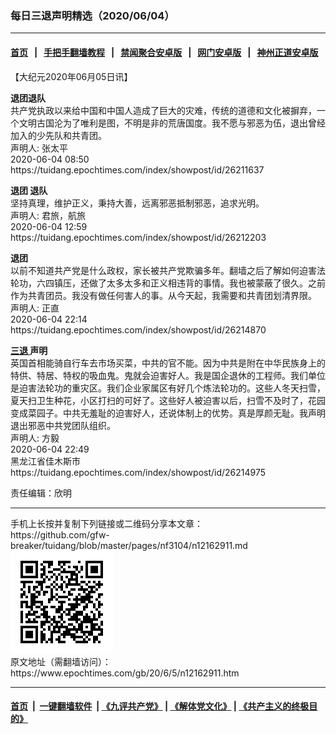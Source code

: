 ### 每日三退声明精选（2020/06/04）
------------------------

#### [首页](https://github.com/gfw-breaker/banned-news1/blob/master/README.md) &nbsp;&nbsp;|&nbsp;&nbsp; [手把手翻墙教程](https://github.com/gfw-breaker/guides/wiki) &nbsp;&nbsp;|&nbsp;&nbsp; [禁闻聚合安卓版](https://github.com/gfw-breaker/bn-android) &nbsp;&nbsp;|&nbsp;&nbsp; [网门安卓版](https://github.com/oGate2/oGate) &nbsp;&nbsp;|&nbsp;&nbsp; [神州正道安卓版](https://github.com/SzzdOgate/update) 



<div class="post_content" id="artbody" itemprop="articleBody">
 <!-- article content begin -->
 <p>
  【大纪元2020年06月05日讯】
 </p>
 <p>
  <strong>
   退团退队
  </strong>
  <br/>
  共产党执政以来给中国和中国人造成了巨大的灾难，传统的道德和文化被摒弃，一个文明古国沦为了唯利是图，不明是非的荒唐国度。我不愿与邪恶为伍，退出曾经加入的少先队和共青团。
  <br/>
  声明人: 张太平
  <br/>
  2020-06-04 08:50
  <br/>
  https://tuidang.epochtimes.com/index/showpost/id/26211637
 </p>
 <p>
  <strong>
   退团 退队
  </strong>
  <br/>
  坚持真理，维护正义，秉持大善，远离邪恶抵制邪恶，追求光明。
  <br/>
  声明人: 君旅，航旅
  <br/>
  2020-06-04 12:59
  <br/>
  https://tuidang.epochtimes.com/index/showpost/id/26212203
 </p>
 <p>
  <strong>
   退团
  </strong>
  <br/>
  以前不知道共产党是什么政权，家长被共产党欺骗多年。翻墙之后了解如何迫害法轮功，六四镇压，还做了太多太多和正义相违背的事情。我也被蒙蔽了很久。之前作为共青团员。我没有做任何害人的事。从今天起，我需要和共青团划清界限。
  <br/>
  声明人: 正直
  <br/>
  2020-06-04 22:14
  <br/>
  https://tuidang.epochtimes.com/index/showpost/id/26214870
 </p>
 <p>
  <strong>
   <a href="https://www.epochtimes.com/gb/tag/%E4%B8%89%E9%80%80.html">
    三退
   </a>
   声明
  </strong>
  <br/>
  英国首相能骑自行车去市场买菜，中共的官不能。因为中共是附在中华民族身上的特供、特居、特权的吸血鬼。鬼就会迫害好人。我是国企退休的工程师。我们单位是迫害法轮功的重灾区。我们企业家属区有好几个炼法轮功的。这些人冬天扫雪，夏天扫卫生种花，小区打扫的可好了。这些好人被迫害以后，扫雪不及时了，花园变成菜园子。中共无羞耻的迫害好人，还说体制上的优势。真是厚颜无耻。我声明退出邪恶中共党团队组织。
  <br/>
  声明人: 方毅
  <br/>
  2020-06-04 22:49
  <br/>
  黑龙江省佳木斯市
  <br/>
  https://tuidang.epochtimes.com/index/showpost/id/26214975
 </p>
 <p>
  责任编辑：欣明
 </p>
 <!-- article content end -->
 <div id="below_article_ad">
 </div>
</div>

<hr/>
手机上长按并复制下列链接或二维码分享本文章：<br/>
https://github.com/gfw-breaker/tuidang/blob/master/pages/nf3104/n12162911.md <br/>
<a href='https://github.com/gfw-breaker/tuidang/blob/master/pages/nf3104/n12162911.md'><img src='https://github.com/gfw-breaker/tuidang/blob/master/pages/nf3104/n12162911.md.png'/></a> <br/>
原文地址（需翻墙访问）：https://www.epochtimes.com/gb/20/6/5/n12162911.htm


------------------------
#### [首页](https://github.com/gfw-breaker/banned-news/blob/master/README.md) &nbsp;|&nbsp; [一键翻墙软件](https://github.com/gfw-breaker/nogfw/blob/master/README.md) &nbsp;| [《九评共产党》](https://github.com/gfw-breaker/9ping.md/blob/master/README.md#九评之一评共产党是什么) | [《解体党文化》](https://github.com/gfw-breaker/jtdwh.md/blob/master/README.md) | [《共产主义的终极目的》](https://github.com/gfw-breaker/gczydzjmd.md/blob/master/README.md)


<img src='http://gfw-breaker.win/tuidang/pages/nf3104/n12162911.md' width='0px' height='0px'/>